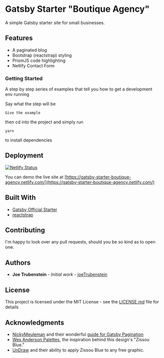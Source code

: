 # Gatsby Starter "Boutique Agency"

A simple Gatsby starter site for small businesses.

## Features

* A paginated blog
* Bootstrap (reactstrap) styling
* PrismJS code highlighting
* Netlify Contact Form

### Getting Started

A step by step series of examples that tell you how to get a development env running

Say what the step will be

```
Give the example
```

then cd into the project and simply run

```
yarn
```

to install dependencies

## Deployment

[![Netlify Status](https://api.netlify.com/api/v1/badges/b5e01bde-131b-40de-a0cc-4279265bb426/deploy-status)](https://app.netlify.com/sites/gatsby-starter-boutique-agency/deploys)

You can demo the live site at [https://gatsby-starter-boutique-agency.netlify.com/](https://gatsby-starter-boutique-agency.netlify.com/)

## Built With

* [Gatsby Official Starter](https://www.gatsbyjs.org/starters/gatsbyjs/gatsby-starter-default/) 
* [reactstrap](https://reactstrap.github.io/) 

## Contributing

I'm happy to look over any pull requests, should you be so kind as to open one.

## Authors

* **Joe Trubenstein** - *Initial work* - [joeTrubenstein](https://github.com/joeTrubenstein)

## License

This project is licensed under the MIT License - see the [LICENSE.md](LICENSE.md) file for details

## Acknowledgments

* [NickyMeuleman](https://github.com/NickyMeuleman/gatsby-paginated-blog) and their wonderful [guide for Gatsby Pagination](https://nickymeuleman.netlify.com/blog/gatsby-pagination/)
* [Wes Anderson Palettes](https://wesandersonpalettes.tumblr.com/), the inspiration behind this design's "Zissou Blue."
* [UnDraw](https://undraw.co/) and their ability to apply Zissou Blue to any free graphic.
